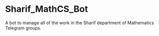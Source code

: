 # Sharif_MathCS_Bot
A bot to manage all of the work in the Sharif department of Mathematics Telegram groups.
